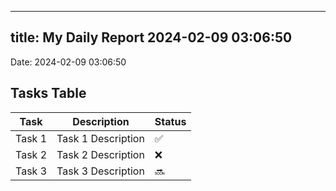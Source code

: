 
---
title: My Daily Report 2024-02-09 03:06:50
---

Date: 2024-02-09 03:06:50

## Tasks Table

| Task | Description | Status |
|------|-------------|--------|
| Task 1 | Task 1 Description | ✅ |
| Task 2 | Task 2 Description | ❌ |
| Task 3 | Task 3 Description | 🔜 |

